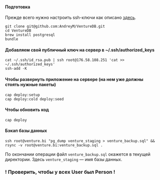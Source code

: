 #### Подготовка
Прежде всего нужно настроить ssh-ключи как описано [здесь](https://help.github.com/articles/generating-ssh-keys).

```
git clone git@github.com:AndreyM/VentureDB.git
cd VentureDB
brew install postgresql
bundle
```

#### Добавляем свой публичный ключ на сервер в ~/.ssh/authorized_keys
```
cat ~/.ssh/id_rsa.pub | ssh root@176.58.108.251 'cat >> ~/.ssh/authorized_keys'
ssh-add -K
```

#### Чтобы развернуть приложение на сервере (на нем уже должны стоять нужные пакеты)
```
cap deploy:setup
cap deploy:cold deploy:seed
```

#### Чтобы обновить код
```
cap deploy
```


#### Бэкап базы данных
```
ssh root@venture.bi "pg_dump venture_staging > venture_backup.sql" && rsync -v root@venture.bi:venture_backup.sql .
```
По окончании операции файл `venture_backup.sql` окажется в текущей директории.  Здесь `venture_staging` — имя базы данных.

### ! Проверить, чтобы у всех User был Person !